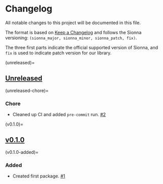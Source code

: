 # Changelog

All notable changes to this project will be documented in this file.

The format is based on [Keep a Changelog](https://keepachangelog.com/en/1.0.0/)
and follows the Sionna versioning:
`(sionna_major, sionna_minor, sionna_patch, fix)`.

The three first parts indicate the official supported version of
Sionna, and `fix` is used to indicate patch version
for our library.

<!-- start changelog -->

(unreleased)=
## [Unreleased](https://github.com/jeertmans/pytest-missing-modules/compare/v0.1.0...HEAD)

(unreleased-chore)=
### Chore

- Cleaned up CI and added `pre-commit` run.
  [#2](https://github.com/jeertmans/pytest-missing-modules/pull/2)

(v0.1.0)=
## [v0.1.0](https://github.com/jeertmans/pytest-missing-modules/commits/v0.1.0)

(v0.1.0-added)=
### Added

- Created first package.
  [#1](https://github.com/jeertmans/pytest-missing-modules/pull/1)

<!-- end changelog -->
